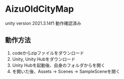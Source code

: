 # AizuOldCityMap

unity version 2021.3.14f1 動作確認済み

## 動作方法
1. codeからzipファイルをダウンロード
2. Unity, Unity Hubをダウンロード
3. Unity Hubを起動後、自身のフォルダから<AizuOldCityMap-main>を開く
4. <AizuOldCityMap-main>を開いた後、Assets -> Scenes -> SampleSceneを開く
